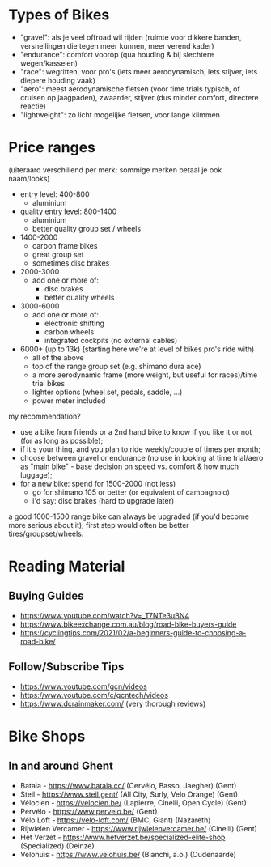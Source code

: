 # Types of Bikes

- "gravel": als je veel offroad wil rijden (ruimte voor dikkere banden, versnellingen die tegen meer kunnen, meer verend kader)
- "endurance": comfort voorop (qua houding & bij slechtere wegen/kasseien)
- "race": wegritten, voor pro's (iets meer aerodynamisch, iets stijver, iets diepere houding vaak)
- "aero": meest aerodynamische fietsen (voor time trials typisch, of cruisen op jaagpaden), zwaarder, stijver (dus minder comfort, directere reactie)
- "lightweight": zo licht mogelijke fietsen, voor lange klimmen

# Price ranges 

(uiteraard verschillend per merk; sommige merken betaal je ook naam/looks)

- entry level: 400-800
  - aluminium
- quality entry level: 800-1400
  - aluminium
  - better quality group set / wheels
- 1400-2000
  - carbon frame bikes
  - great group set
  - sometimes disc brakes
- 2000-3000
  - add one or more of:
    - disc brakes
    - better quality wheels
- 3000-6000
  - add one or more of:
    - electronic shifting
    - carbon wheels
    - integrated cockpits (no external cables)
- 6000+ (up to 13k)
  (starting here we're at level of bikes pro's ride with)
  - all of the above
  - top of the range group set (e.g. shimano dura ace)
  - a more aerodynamic frame (more weight, but useful for races)/time trial bikes
  - lighter options (wheel set, pedals, saddle, ...)
  - power meter included

my recommendation?
- use a bike from friends or a 2nd hand bike to know if you like it or not (for as long as possible);
- if it's your thing, and you plan to ride weekly/couple of times per month;
- choose between gravel or endurance (no use in looking at time trial/aero as "main bike" - base decision on speed vs. comfort & how much luggage);
- for a new bike: spend for 1500-2000 (not less)
  - go for shimano 105 or better (or equivalent of campagnolo)
  - i'd say: disc brakes (hard to upgrade later)

a good 1000-1500 range bike can always be upgraded (if you'd become more serious about it); first step would often be better tires/groupset/wheels.

# Reading Material

## Buying Guides
- https://www.youtube.com/watch?v=_T7NTe3uBN4
- https://www.bikeexchange.com.au/blog/road-bike-buyers-guide
- https://cyclingtips.com/2021/02/a-beginners-guide-to-choosing-a-road-bike/

## Follow/Subscribe Tips
- https://www.youtube.com/gcn/videos
- https://www.youtube.com/c/gcntech/videos
- https://www.dcrainmaker.com/ (very thorough reviews)

# Bike Shops

## In and around Ghent

- Bataia - https://www.bataia.cc/ (Cervélo, Basso, Jaegher) (Gent)
- Steil - https://www.steil.gent/ (All City, Surly, Velo Orange) (Gent)
- Vélocien - https://velocien.be/ (Lapierre, Cinelli, Open Cycle) (Gent)
- Pervélo - https://www.pervelo.be/ (Gent)
- Vélo Loft - https://velo-loft.com/ (BMC, Giant) (Nazareth)
- Rijwielen Vercamer - https://www.rijwielenvercamer.be/ (Cinelli) (Gent)
- Het Verzet - https://www.hetverzet.be/specialized-elite-shop (Specialized) (Deinze)
- Velohuis - https://www.velohuis.be/ (Bianchi, a.o.) (Oudenaarde)
